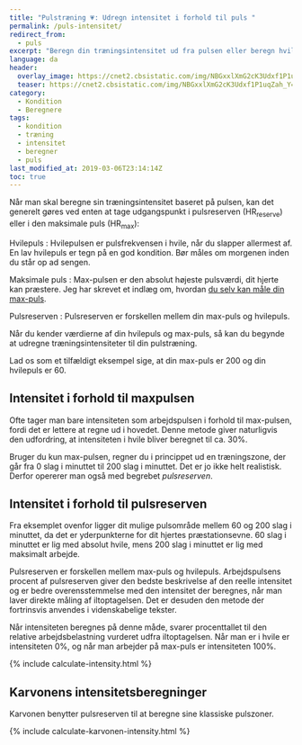 ```yaml
---
title: "Pulstræning 💗: Udregn intensitet i forhold til puls "
permalink: /puls-intensitet/
redirect_from:
  - puls
excerpt: "Beregn din træningsintensitet ud fra pulsen eller beregn hvilken puls, du skal bruge til pulstræning ved en bestemt intensitet."
language: da
header:
  overlay_image: https://cnet2.cbsistatic.com/img/NBGxxlXmG2cK3Udxf1P1uqZah_Y=/2018/11/28/83f6d88b-8b3b-44ef-a207-7d8f2a98e9a3/why-heart-rate-matters-9224-1.jpg
  teaser: https://cnet2.cbsistatic.com/img/NBGxxlXmG2cK3Udxf1P1uqZah_Y=/2018/11/28/83f6d88b-8b3b-44ef-a207-7d8f2a98e9a3/why-heart-rate-matters-9224-1.jpg
category:
  - Kondition
  - Beregnere
tags:
  - kondition
  - træning
  - intensitet
  - beregner
  - puls
last_modified_at: 2019-03-06T23:14:14Z
toc: true
---
```


Når man skal beregne sin træningsintensitet baseret på pulsen, kan det generelt gøres ved enten at tage udgangspunkt i pulsreserven (HR<sub>reserve</sub>) eller i den maksimale puls (HR<sub>max</sub>):

Hvilepuls
: Hvilepulsen er pulsfrekvensen i hvile, når du slapper allermest af. En lav hvilepuls er tegn på en god kondition. Bør måles om morgenen inden du står op ad sengen.

Maksimale puls
: Max-pulsen er den absolut højeste pulsværdi, dit hjerte kan præstere. Jeg har skrevet et indlæg om, hvordan [du selv kan måle din max-puls](/test-max-puls/).

Pulsreserven
: Pulsreserven er forskellen mellem din max-puls og hvilepuls.

Når du kender værdierne af din hvilepuls og max-puls, så kan du begynde at udregne træningsintensiteter til din pulstræning.

Lad os som et tilfældigt eksempel sige, at din max-puls er 200 og din hvilepuls er 60.

## Intensitet i forhold til maxpulsen

Ofte tager man bare intensiteten som arbejdspulsen i forhold til max-pulsen, fordi det er lettere at regne ud i hovedet. Denne metode giver naturligvis den udfordring, at intensiteten i hvile bliver beregnet til ca. 30%.

Bruger du kun max-pulsen, regner du i princippet ud en træningszone, der går fra 0 slag i minuttet til 200 slag i minuttet. Det er jo ikke helt realistisk. Derfor opererer man også med begrebet _pulsreserven_.

## Intensitet i forhold til pulsreserven

Fra eksemplet ovenfor ligger dit mulige pulsområde mellem 60 og 200 slag i minuttet, da det er yderpunkterne for dit hjertes præstationsevne. 60 slag i minuttet er lig med absolut hvile, mens 200 slag i minuttet er lig med maksimalt arbejde.

Pulsreserven er forskellen mellem max-puls og hvilepuls. Arbejdspulsens procent af pulsreserven giver den bedste beskrivelse af den reelle intensitet og er bedre overensstemmelse med den intensitet der beregnes, når man laver direkte måling af iltoptagelsen. Det er desuden den metode der fortrinsvis anvendes i videnskabelige tekster. 

Når intensiteten beregnes på denne måde, svarer procenttallet til den relative arbejdsbelastning vurderet udfra iltoptagelsen. Når man er i hvile er intensiteten 0%, og når man arbejder på max-puls er intensiteten 100%.

{% include calculate-intensity.html %}

## Karvonens intensitetsberegninger

Karvonen benytter pulsreserven til at beregne sine klassiske pulszoner.

{% include calculate-karvonen-intensity.html %}

